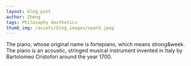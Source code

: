 ```yaml
---
layout: blog_post
author: Zheng
tags: Philosophy Aesthetics
thumb_img: /assets/blog_images/span3.jpeg
---
```

The piano, whose original name is fortepiano, which means strong&week. The piano is an acoustic, stringed musical instrument invented in Italy by Bartolomeo Cristofori around the year 1700.